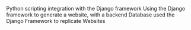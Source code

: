 Python scripting integration with the Django framework
Using the Django framework to generate a website, with a backend Database
used the Django Framework to replicate Websites
